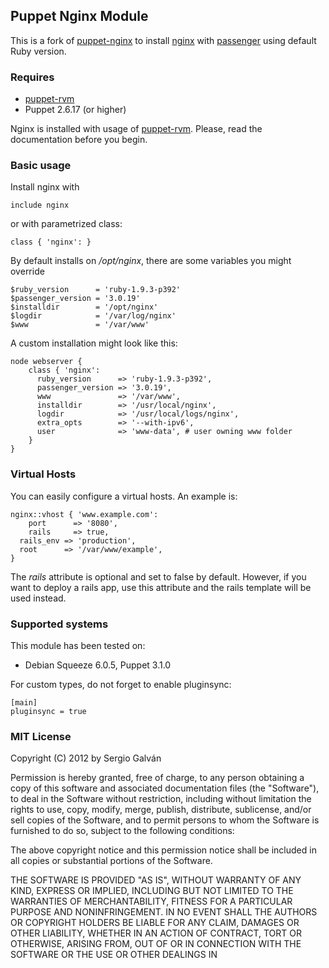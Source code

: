 ## Puppet Nginx Module

This is a fork of [puppet-nginx](https://bitbucket.org/sgmac/puppet-nginx) to install [nginx](http://nginx.org/) with [passenger](https://www.phusionpassenger.com/) using default Ruby version.

### Requires

  - [puppet-rvm](https://github.com/blt04/puppet-rvm)
  - Puppet 2.6.17 (or higher)

Nginx is installed with usage of [puppet-rvm](https://github.com/blt04/puppet-rvm). Please, read the documentation before you begin. 

### Basic usage

Install nginx with

```
include nginx
```

or with parametrized class:

```
class { 'nginx': }
```

By default installs on _/opt/nginx_, there are some variables you might override

```
$ruby_version      = 'ruby-1.9.3-p392'
$passenger_version = '3.0.19'
$installdir	       = '/opt/nginx'
$logdir	           = '/var/log/nginx'
$www               = '/var/www'
```
A custom installation might look like this:

``` 
node webserver { 
    class { 'nginx':
      ruby_version      => 'ruby-1.9.3-p392',
      passenger_version => '3.0.19',
      www               => '/var/www',
      installdir        => '/usr/local/nginx',
   	  logdir            => '/usr/local/logs/nginx',
      extra_opts        => '--with-ipv6',
      user              => 'www-data', # user owning www folder
    }
}
```

### Virtual Hosts

You can easily configure a virtual hosts. An example is:

```
nginx::vhost { 'www.example.com':
	port      => '8080',
	rails     => true,
  rails_env => 'production',
  root      => '/var/www/example',
}
```
The _rails_ attribute is optional and set to false by default. However, if you want to deploy a rails app, use this attribute and the rails template will be used instead.

### Supported systems

This module has been tested on:

  - Debian Squeeze 6.0.5, Puppet 3.1.0


For custom types, do not forget to enable pluginsync:

```
[main]
pluginsync = true

```



### MIT License 

Copyright (C) 2012 by Sergio Galván

Permission is hereby granted, free of charge, to any person obtaining a copy
of this software and associated documentation files (the "Software"), to deal
in the Software without restriction, including without limitation the rights
to use, copy, modify, merge, publish, distribute, sublicense, and/or sell
copies of the Software, and to permit persons to whom the Software is
furnished to do so, subject to the following conditions:

The above copyright notice and this permission notice shall be included in
all copies or substantial portions of the Software.

THE SOFTWARE IS PROVIDED "AS IS", WITHOUT WARRANTY OF ANY KIND, EXPRESS OR
IMPLIED, INCLUDING BUT NOT LIMITED TO THE WARRANTIES OF MERCHANTABILITY,
FITNESS FOR A PARTICULAR PURPOSE AND NONINFRINGEMENT. IN NO EVENT SHALL THE
AUTHORS OR COPYRIGHT HOLDERS BE LIABLE FOR ANY CLAIM, DAMAGES OR OTHER
LIABILITY, WHETHER IN AN ACTION OF CONTRACT, TORT OR OTHERWISE, ARISING FROM,
OUT OF OR IN CONNECTION WITH THE SOFTWARE OR THE USE OR OTHER DEALINGS IN
